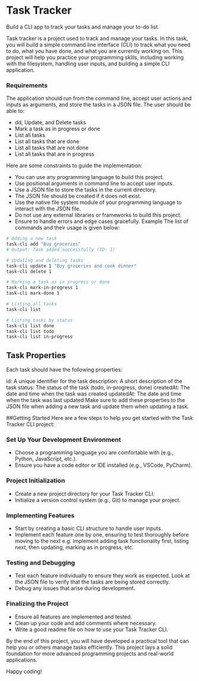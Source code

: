 # Task Tracker

Build a CLI app to track your tasks and manage your to-do list.

Task tracker is a project used to track and manage your tasks. In this task, you will build a simple command line interface (CLI) to track what you need to do, what you have done, and what you are currently working on. This project will help you practice your programming skills, including working with the filesystem, handling user inputs, and building a simple CLI application.

### Requirements

The application should run from the command line, accept user actions and inputs as arguments, and store the tasks in a JSON file. The user should be able to:

-   dd, Update, and Delete tasks
-   Mark a task as in progress or done
-   List all tasks
-   List all tasks that are done
-   List all tasks that are not done
-   List all tasks that are in progress

Here are some constraints to guide the implementation:

-   You can use any programming language to build this project.
-   Use positional arguments in command line to accept user inputs.
-   Use a JSON file to store the tasks in the current directory.
-   The JSON file should be created if it does not exist.
-   Use the native file system module of your programming language to interact with the JSON file.
-   Do not use any external libraries or frameworks to build this project.
-   Ensure to handle errors and edge cases gracefully.
    Example
    The list of commands and their usage is given below:

```BASH
# Adding a new task
task-cli add "Buy groceries"
# Output: Task added successfully (ID: 1)

# Updating and deleting tasks
task-cli update 1 "Buy groceries and cook dinner"
task-cli delete 1

# Marking a task as in progress or done
task-cli mark-in-progress 1
task-cli mark-done 1

# Listing all tasks
task-cli list

# Listing tasks by status
task-cli list done
task-cli list todo
task-cli list in-progress
```

## Task Properties

Each task should have the following properties:

id: A unique identifier for the task
description: A short description of the task
status: The status of the task (todo, in-progress, done)
createdAt: The date and time when the task was created
updatedAt: The date and time when the task was last updated
Make sure to add these properties to the JSON file when adding a new task and update them when updating a task.

##Getting Started
Here are a few steps to help you get started with the Task Tracker CLI project:

### Set Up Your Development Environment

-   Choose a programming language you are comfortable with (e.g., Python, JavaScript, etc.).
-   Ensure you have a code editor or IDE installed (e.g., VSCode, PyCharm).

### Project Initialization

-   Create a new project directory for your Task Tracker CLI.
-   Initialize a version control system (e.g., Git) to manage your project.

### Implementing Features

-   Start by creating a basic CLI structure to handle user inputs.
-   Implement each feature one by one, ensuring to test thoroughly before moving to the next e.g. implement adding task functionality first, listing next, then updating, marking as in progress, etc.

### Testing and Debugging

-   Test each feature individually to ensure they work as expected. Look at the JSON file to verify that the tasks are being stored correctly.
-   Debug any issues that arise during development.

### Finalizing the Project

-   Ensure all features are implemented and tested.
-   Clean up your code and add comments where necessary.
-   Write a good readme file on how to use your Task Tracker CLI.

By the end of this project, you will have developed a practical tool that can help you or others manage tasks efficiently. This project lays a solid foundation for more advanced programming projects and real-world applications.

Happy coding!
